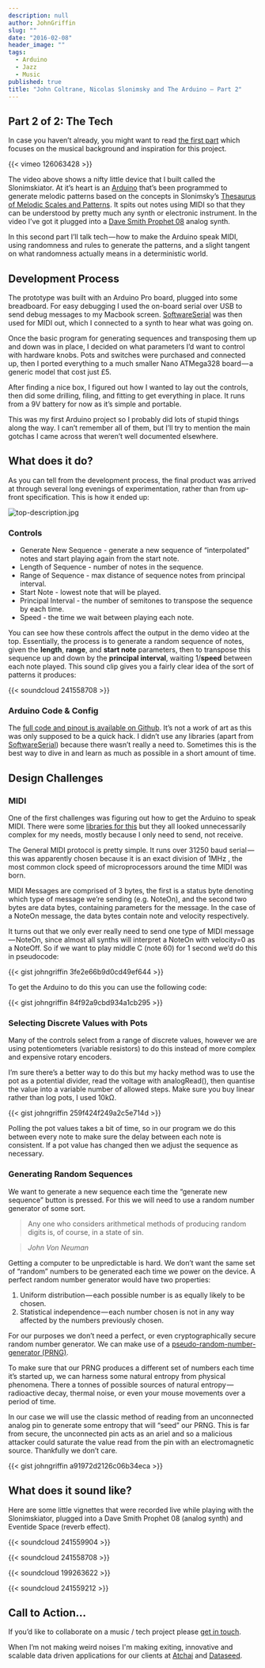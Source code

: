 ```yaml
---
description: null
author: JohnGriffin
slug: ""
date: "2016-02-08"
header_image: ""
tags: 
  - Arduino
  - Jazz
  - Music
published: true
title: "John Coltrane, Nicolas Slonimsky and The Arduino — Part 2"
---
```


## Part 2 of 2: The Tech

In case you haven’t already, you might want to read [the first part](/blog/2016-02-09-john-coltrane-nicolas-slonimsky-and-the-arduino-part-1/) which focuses on the musical background and inspiration for this project.

{{< vimeo 126063428 >}}
<br>

The video above shows a nifty little device that I built called the Slonimskiator. At it’s heart is an [Arduino](https://www.arduino.cc/) that’s been programmed to generate melodic patterns based on the concepts in Slonimsky’s [Thesaurus of Melodic Scales and Patterns](http://www.amazon.com/Thesaurus-Scales-Melodic-Patterns-Text/dp/082561449X). It spits out notes using MIDI so that they can be understood by pretty much any synth or electronic instrument. In the video I’ve got it plugged into a [Dave Smith Prophet 08](http://www.davesmithinstruments.com/product/prophet-08-keyboard-2/) analog synth.

In this second part I’ll talk tech — how to make the Arduino speak MIDI, using randomness and rules to generate the patterns, and a slight tangent on what randomness actually means in a deterministic world.

## Development Process

The prototype was built with an Arduino Pro board, plugged into some breadboard. For easy debugging I used the on-board serial over USB to send debug messages to my Macbook screen. [SoftwareSerial](https://www.arduino.cc/en/Reference/SoftwareSerial) was then used for MIDI out, which I connected to a synth to hear what was going on. 

Once the basic program for generating sequences and transposing them up and down was in place, I decided on what parameters I’d want to control with hardware knobs. Pots and switches were purchased and connected up, then I ported everything to a much smaller Nano ATMega328 board — a generic model that cost just £5.

After finding a nice box, I figured out how I wanted to lay out the controls, then did some drilling, filing, and fitting to get everything in place. It runs from a 9V battery for now as it’s simple and portable.

This was my first Arduino project so I probably did lots of stupid things along the way. I can’t remember all of them, but I’ll try to mention the main gotchas I came across that weren’t well documented elsewhere.

## What does it do?

As you can tell from the development process, the final product was arrived at through several long evenings of experimentation, rather than from up-front specification. This is how it ended up:

![top-description.jpg](/images/top-description.jpg)

### Controls

* Generate New Sequence - generate a new sequence of “interpolated” notes and start playing again from the start note.
* Length of Sequence - number of notes in the sequence.
* Range of Sequence - max distance of sequence notes from principal interval.
* Start Note - lowest note that will be played.
* Principal Interval - the number of semitones to transpose the sequence by each time. 
* Speed - the time we wait between playing each note.

You can see how these controls affect the output in the demo video at the top. Essentially, the process is to generate a random sequence of notes, given the **length**, **range**, and **start note** parameters, then to transpose this sequence up and down by the **principal interval**, waiting 1/**speed** between each note played. This sound clip gives you a fairly clear idea of the sort of patterns it produces:

{{< soundcloud 241558708 >}}

### Arduino Code & Config

The [full code and pinout is available on Github](https://github.com/johngriffin/slonimskiator). It’s not a work of art as this was only supposed to be a quick hack. I didn’t use any libraries (apart from [SoftwareSerial](https://www.arduino.cc/en/Reference/SoftwareSerial)) because there wasn’t really a need to. Sometimes this is the best way to dive in and learn as much as possible in a short amount of time. 

## Design Challenges
### MIDI

One of the first challenges was figuring out how to get the Arduino to speak MIDI. There were some [libraries for this](http://playground.arduino.cc/Main/MIDILibrary) but they all looked unnecessarily complex for my needs, mostly because I only need to send, not receive.

The General MIDI protocol is pretty simple. It runs over 31250 baud serial — this was apparently chosen because it is an exact division of 1MHz , the most common clock speed of microprocessors around the time MIDI was born.

MIDI Messages are comprised of 3 bytes, the first is a status byte denoting which type of message we’re sending (e.g. NoteOn), and the second two bytes are data bytes, containing parameters for the message. In the case of a NoteOn message, the data bytes contain note and velocity respectively.

It turns out that we only ever really need to send one type of MIDI message — NoteOn, since almost all synths will interpret a NoteOn with velocity=0 as a NoteOff. So if we want to play middle C (note 60) for 1 second we’d do this in pseudocode:

{{< gist johngriffin 3fe2e66b9d0cd49ef644 >}}

To get the Arduino to do this you can use the following code: 

{{< gist johngriffin 84f92a9cbd934a1cb295 >}}

### Selecting Discrete Values with Pots

Many of the controls select from a range of discrete values, however we are using potentiometers (variable resistors) to do this instead of more complex and expensive rotary encoders. 

I’m sure there’s a better way to do this but my hacky method was to use the pot as a potential divider, read the voltage with analogRead(), then quantise the value into a variable number of allowed steps. Make sure you buy linear rather than log pots, I used 10kΩ. 

{{< gist johngriffin 259f424f249a2c5e714d >}}

Polling the pot values takes a bit of time, so in our program we do this between every note to make sure the delay between each note is consistent. If a pot value has changed then we adjust the sequence as necessary.

### Generating Random Sequences

We want to generate a new sequence each time the “generate new sequence” button is pressed. For this we will need to use a random number generator of some sort.

> Any one who considers arithmetical methods of producing random digits is, of course, in a state of sin.

> <em>John Von Neuman</em>

Getting a computer to be unpredictable is hard. We don’t want the same set of “random” numbers to be generated each time we power on the device. A perfect random number generator would have two properties:

1. Uniform distribution — each possible number is as equally likely to be chosen.
2. Statistical independence — each number chosen is not in any way affected by the numbers previously chosen.

For our purposes we don’t need a perfect, or even cryptographically secure random number generator. We can make use of a [pseudo-random-number-generator (PRNG)](https://en.wikipedia.org/wiki/Pseudorandom_number_generator).

To make sure that our PRNG produces a different set of numbers each time it’s started up, we can harness some natural entropy from physical phenomena. There a tonnes of possible sources of natural entropy — radioactive decay, thermal noise, or even your mouse movements over a period of time.

In our case we will use the classic method of reading from an unconnected analog pin to generate some entropy that will “seed” our PRNG. This is far from secure, the unconnected pin acts as an ariel and so a malicious attacker could saturate the value read from the pin with an electromagnetic source. Thankfully we don’t care.

{{< gist johngriffin a91972d2126c06b34eca >}}

## What does it sound like?

Here are some little vignettes that were recorded live while playing with the Slonimskiator, plugged into a Dave Smith Prophet 08 (analog synth) and Eventide Space (reverb effect).

{{< soundcloud 241559904 >}}

{{< soundcloud 241558708 >}}

{{< soundcloud 199263622 >}}

{{< soundcloud 241559212 >}}

## Call to Action…

If you’d like to collaborate on a music / tech project please [get in touch](mailto:john@atchai.com).

When I’m not making weird noises I'm making exiting, innovative and scalable data driven applications for our clients at [Atchai](http://atchai.com/) and [Dataseed](https://getdataseed.com/).
